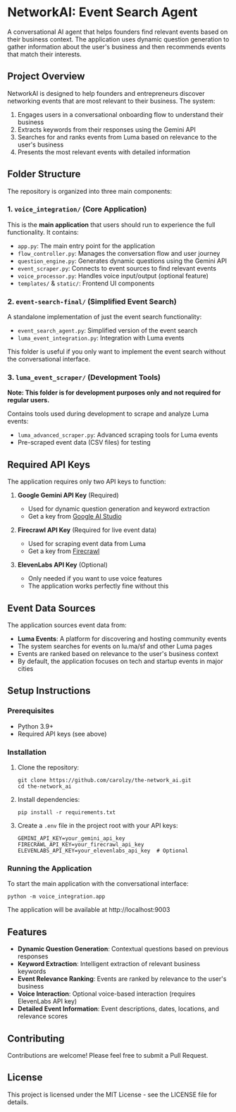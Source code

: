 # NetworkAI: Event Search Agent

A conversational AI agent that helps founders find relevant events based on their business context. The application uses dynamic question generation to gather information about the user's business and then recommends events that match their interests.

## Project Overview

NetworkAI is designed to help founders and entrepreneurs discover networking events that are most relevant to their business. The system:

1. Engages users in a conversational onboarding flow to understand their business
2. Extracts keywords from their responses using the Gemini API
3. Searches for and ranks events from Luma based on relevance to the user's business
4. Presents the most relevant events with detailed information

## Folder Structure

The repository is organized into three main components:

### 1. `voice_integration/` (Core Application)

This is the **main application** that users should run to experience the full functionality. It contains:

- `app.py`: The main entry point for the application
- `flow_controller.py`: Manages the conversation flow and user journey
- `question_engine.py`: Generates dynamic questions using the Gemini API
- `event_scraper.py`: Connects to event sources to find relevant events
- `voice_processor.py`: Handles voice input/output (optional feature)
- `templates/` & `static/`: Frontend UI components

### 2. `event-search-final/` (Simplified Event Search)

A standalone implementation of just the event search functionality:

- `event_search_agent.py`: Simplified version of the event search
- `luma_event_integration.py`: Integration with Luma events

This folder is useful if you only want to implement the event search without the conversational interface.

### 3. `luma_event_scraper/` (Development Tools)

**Note: This folder is for development purposes only and not required for regular users.**

Contains tools used during development to scrape and analyze Luma events:

- `luma_advanced_scraper.py`: Advanced scraping tools for Luma events
- Pre-scraped event data (CSV files) for testing

## Required API Keys

The application requires only two API keys to function:

1. **Google Gemini API Key** (Required)
   - Used for dynamic question generation and keyword extraction
   - Get a key from [Google AI Studio](https://ai.google.dev/)

2. **Firecrawl API Key** (Required for live event data)
   - Used for scraping event data from Luma
   - Get a key from [Firecrawl](https://firecrawl.dev/)

3. **ElevenLabs API Key** (Optional)
   - Only needed if you want to use voice features
   - The application works perfectly fine without this

## Event Data Sources

The application sources event data from:

- **Luma Events**: A platform for discovering and hosting community events
- The system searches for events on lu.ma/sf and other Luma pages
- Events are ranked based on relevance to the user's business context
- By default, the application focuses on tech and startup events in major cities

## Setup Instructions

### Prerequisites

- Python 3.9+
- Required API keys (see above)

### Installation

1. Clone the repository:
   ```
   git clone https://github.com/carolzy/the-network_ai.git
   cd the-network_ai
   ```

2. Install dependencies:
   ```
   pip install -r requirements.txt
   ```

3. Create a `.env` file in the project root with your API keys:
   ```
   GEMINI_API_KEY=your_gemini_api_key
   FIRECRAWL_API_KEY=your_firecrawl_api_key
   ELEVENLABS_API_KEY=your_elevenlabs_api_key  # Optional
   ```

### Running the Application

To start the main application with the conversational interface:

```
python -m voice_integration.app
```

The application will be available at http://localhost:9003

## Features

- **Dynamic Question Generation**: Contextual questions based on previous responses
- **Keyword Extraction**: Intelligent extraction of relevant business keywords
- **Event Relevance Ranking**: Events are ranked by relevance to the user's business
- **Voice Interaction**: Optional voice-based interaction (requires ElevenLabs API key)
- **Detailed Event Information**: Event descriptions, dates, locations, and relevance scores

## Contributing

Contributions are welcome! Please feel free to submit a Pull Request.

## License

This project is licensed under the MIT License - see the LICENSE file for details.
